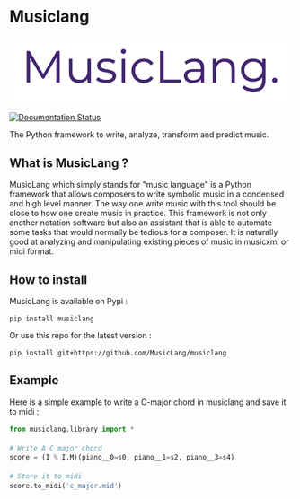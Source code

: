 Musiclang
=========

![MusicLang logo](documentation/images/MusicLang.png "MusicLang")


[![Documentation Status](https://readthedocs.org/projects/musiclang/badge/?version=latest)](https://musiclang.readthedocs.io/en/latest/?badge=latest)

The Python framework to write, analyze, transform and predict music.


What is MusicLang ?
--------------------

MusicLang which simply stands for "music language" is a Python framework
that allows composers to write symbolic music in a condensed and high level manner.
The way one write music with this tool should be close to how one create music
in practice. This framework is not only another notation software but also
an assistant that is able to automate some tasks that would normally be tedious for a composer.
It is naturally good at analyzing and manipulating existing
pieces of music in musicxml or midi format.


How to install
-------------

MusicLang is available on Pypi :

```
pip install musiclang
```

Or use this repo for the latest version :

```
pip install git+https://github.com/MusicLang/musiclang
```
    

Example
-------

Here is a simple example to write a C-major chord in musiclang and save it to midi :

```python
from musiclang.library import *

# Write A C major chord
score = (I % I.M)(piano__0=s0, piano__1=s2, piano__3=s4)

# Store it to midi
score.to_midi('c_major.mid')
```

